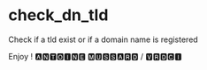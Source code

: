 # check_dn_tld

Check if a tld exist or if a domain name is registered

Enjoy !
🅰🅽🆃🅾🅸🅽🅴 🅼🆄🆂🆂🅰🆁🅳 / 🆅🆁🅳🅲🅸
